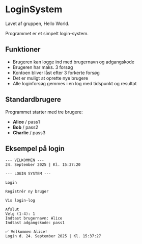 # LoginSystem
Lavet af gruppen, Hello World.

Programmet er et simpelt login-system.

## Funktioner
- Brugeren kan logge ind med brugernavn og adgangskode
- Brugeren har maks. 3 forsøg
- Kontoen bliver låst efter 3 forkerte forsøg
- Det er muligt at oprette nye brugere
- Alle loginforsøg gemmes i en log med tidspunkt og resultat

## Standardbrugere
Programmet starter med tre brugere:
- **Alice** / pass1  
- **Bob** / pass2  
- **Charlie** / pass3  

## Eksempel på login
```
--- VELKOMMEN ---
24. September 2025 | Kl. 15:37:20

--- LOGIN SYSTEM ---

Login

Registrér ny bruger

Vis login-log

Afslut
Vælg (1-4): 1
Indtast brugernavn: Alice
Indtast adgangskode: pass1

✅ Velkommen Alice!
Login d. 24. September 2025 | Kl. 15:37:27
```
